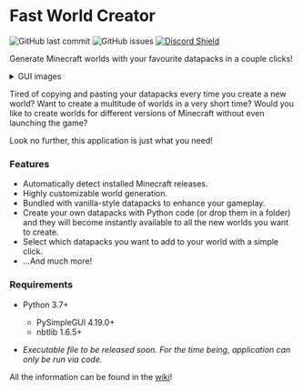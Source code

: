 # Fast World Creator 
![GitHub last commit](https://img.shields.io/github/last-commit/pizzaspren/FastWorldCreator)
![GitHub issues](https://img.shields.io/github/issues-raw/pizzaspren/FastWorldCreator?label=issues)
[![Discord Shield](https://discordapp.com/api/guilds/693213117177659454/widget.png?style=shield)](https://discord.gg/MkhUUbY)

Generate Minecraft worlds with your favourite datapacks in a couple clicks!

<details>
  <summary>GUI images</summary>
  
  <img src="https://github.com/pizzaspren/FastWorldCreator/blob/master/assets/images/gui_main.png" width="400">
  <img src="https://github.com/pizzaspren/FastWorldCreator/blob/master/assets/images/gui_gamerules.png" width="400">
</details>

Tired of copying and pasting your datapacks every time you create a new world? Want to create a multitude of worlds in a very short time? Would you like to create worlds for different versions of Minecraft without even launching the game?

Look no further, this application is just what you need!

### Features
* Automatically detect installed Minecraft releases.
* Highly customizable world generation.
* Bundled with vanilla-style datapacks to enhance your gameplay.
* Create your own datapacks with Python code (or drop them in a folder) and they will become instantly available to all the new worlds you want to create.
* Select which datapacks you want to add to your world with a simple click.
* ...And much more!

### Requirements
* Python 3.7+
    * PySimpleGUI 4.19.0+
    * nbtlib 1.6.5+

* *Executable file to be released soon. For the time being, application can only be run via code.*


All the information can be found in the [wiki](https://github.com/pizzaspren/FastWorldCreator/wiki)!

